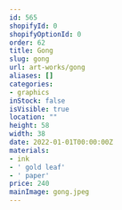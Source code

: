 ```yaml
---
id: 565
shopifyId: 0
shopifyOptionId: 0
order: 62
title: Gong
slug: gong
url: art-works/gong
aliases: []
categories:
- graphics
inStock: false
isVisible: true
location: ""
height: 58
width: 38
date: 2022-01-01T00:00:00Z
materials:
- ink
- ' gold leaf'
- ' paper'
price: 240
mainImage: gong.jpeg
---
```

